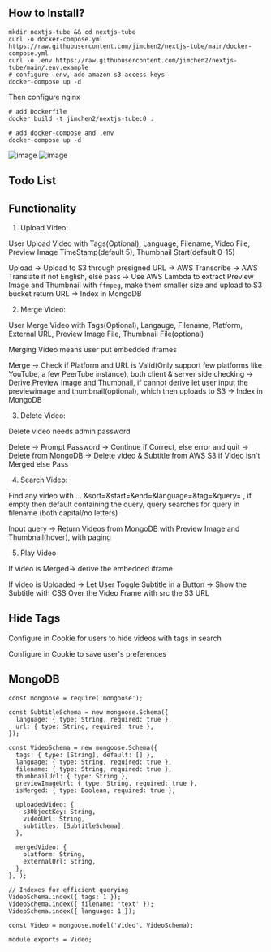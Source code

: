 ## How to Install?

```
mkdir nextjs-tube && cd nextjs-tube
curl -o docker-compose.yml https://raw.githubusercontent.com/jimchen2/nextjs-tube/main/docker-compose.yml
curl -o .env https://raw.githubusercontent.com/jimchen2/nextjs-tube/main/.env.example
# configure .env, add amazon s3 access keys
docker-compose up -d
```

Then configure nginx

```
# add Dockerfile
docker build -t jimchen2/nextjs-tube:0 .

# add docker-compose and .env
docker-compose up -d

```

![image](https://github.com/jimchen2/nextjs-tube/assets/123833550/d3bdba5f-ec8a-47a1-bbd3-4d51395c54d9)
![image](https://github.com/jimchen2/nextjs-tube/assets/123833550/1c88b3b5-dd68-4d65-a29d-397542c2e770)

## Todo List
## Functionality

1. Upload Video:

User Upload Video with Tags(Optional), Language, Filename, Video File, Preview Image TimeStamp(default 5), Thumbnail Start(default 0-15)

Upload -> Upload to S3 through presigned URL -> AWS Transcribe -> AWS Translate if not English, else pass -> Use AWS Lambda to extract Preview Image and Thumbnail with `ffmpeg`, make them smaller size and upload to S3 bucket return URL -> Index in MongoDB

2. Merge Video:

User Merge Video with Tags(Optional), Langauge, Filename, Platform, External URL, Preview Image File, Thumbnail File(optional)

Merging Video means user put embedded iframes 

Merge -> Check if Platform and URL is Valid(Only support few platforms like YouTube, a few PeerTube instance), both client & server side checking -> Derive Preview Image and Thumbnail, if cannot derive let user input the previewimage and thumbnail(optional), which then uploads to S3 -> Index in MongoDB

3. Delete Video:

Delete video needs admin password

Delete -> Prompt Password -> Continue if Correct, else error and quit -> Delete from MongoDB -> Delete video & Subtitle from AWS S3 if Video isn't Merged else Pass

4. Search Video:

Find any video with ... &sort=&start=&end=&language=&tag=&query= , if empty then default containing the query, query searches for query in filename (both capital/no letters)

Input query -> Return Videos from MongoDB with Preview Image and Thumbnail(hover), with paging

5. Play Video 

If video is Merged-> derive the embedded iframe 

If video is Uploaded -> Let User Toggle Subtitle in a Button -> Show the Subtitle with CSS Over the Video Frame with src the S3 URL

## Hide Tags

Configure in Cookie for users to hide videos with tags in search

Configure in Cookie to save user's preferences

## MongoDB 

```
const mongoose = require('mongoose');

const SubtitleSchema = new mongoose.Schema({
  language: { type: String, required: true },
  url: { type: String, required: true },
});

const VideoSchema = new mongoose.Schema({
  tags: { type: [String], default: [] },
  language: { type: String, required: true },
  filename: { type: String, required: true },
  thumbnailUrl: { type: String },
  previewImageUrl: { type: String, required: true },
  isMerged: { type: Boolean, required: true },

  uploadedVideo: {
    s3ObjectKey: String,
    videoUrl: String,
    subtitles: [SubtitleSchema],
  },

  mergedVideo: {
    platform: String,
    externalUrl: String,
  },
}, );

// Indexes for efficient querying
VideoSchema.index({ tags: 1 });
VideoSchema.index({ filename: 'text' });
VideoSchema.index({ language: 1 });

const Video = mongoose.model('Video', VideoSchema);

module.exports = Video;
```
